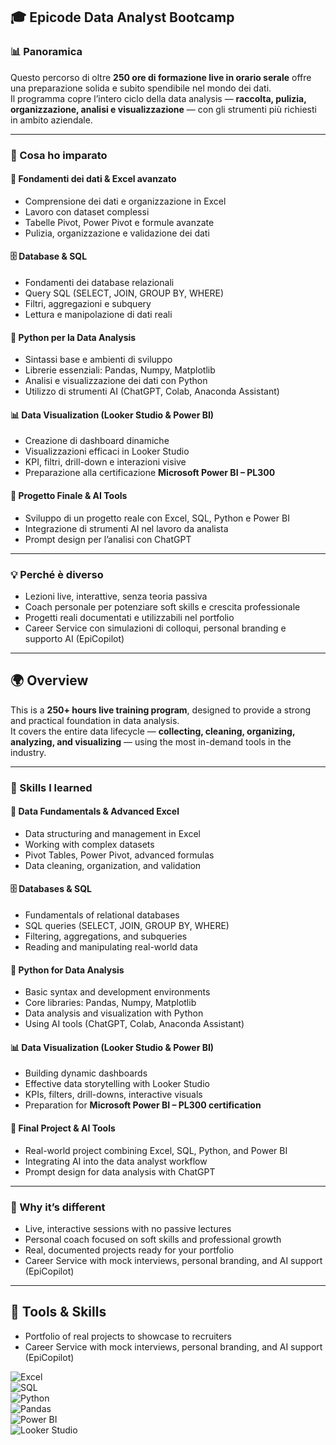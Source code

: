 ## 🎓 Epicode Data Analyst Bootcamp

### 📊 Panoramica  
Questo percorso di oltre **250 ore di formazione live in orario serale** offre una preparazione solida e subito spendibile nel mondo dei dati.  
Il programma copre l’intero ciclo della data analysis — **raccolta, pulizia, organizzazione, analisi e visualizzazione** — con gli strumenti più richiesti in ambito aziendale.  

---

### 🧠 Cosa ho imparato  

#### 📘 Fondamenti dei dati & Excel avanzato  
- Comprensione dei dati e organizzazione in Excel  
- Lavoro con dataset complessi  
- Tabelle Pivot, Power Pivot e formule avanzate  
- Pulizia, organizzazione e validazione dei dati  

#### 🗄️ Database & SQL  
- Fondamenti dei database relazionali  
- Query SQL (SELECT, JOIN, GROUP BY, WHERE)  
- Filtri, aggregazioni e subquery  
- Lettura e manipolazione di dati reali  

#### 🐍 Python per la Data Analysis  
- Sintassi base e ambienti di sviluppo  
- Librerie essenziali: Pandas, Numpy, Matplotlib  
- Analisi e visualizzazione dei dati con Python  
- Utilizzo di strumenti AI (ChatGPT, Colab, Anaconda Assistant)  

#### 📊 Data Visualization (Looker Studio & Power BI)  
- Creazione di dashboard dinamiche  
- Visualizzazioni efficaci in Looker Studio  
- KPI, filtri, drill-down e interazioni visive  
- Preparazione alla certificazione **Microsoft Power BI – PL300**  

#### 🚀 Progetto Finale & AI Tools  
- Sviluppo di un progetto reale con Excel, SQL, Python e Power BI  
- Integrazione di strumenti AI nel lavoro da analista  
- Prompt design per l’analisi con ChatGPT  

---

### 💡 Perché è diverso  
- Lezioni live, interattive, senza teoria passiva  
- Coach personale per potenziare soft skills e crescita professionale  
- Progetti reali documentati e utilizzabili nel portfolio  
- Career Service con simulazioni di colloqui, personal branding e supporto AI (EpiCopilot)  

---

## 🌍 Overview  
This is a **250+ hours live training program**, designed to provide a strong and practical foundation in data analysis.  
It covers the entire data lifecycle — **collecting, cleaning, organizing, analyzing, and visualizing** — using the most in-demand tools in the industry.  

---

### 🧩 Skills I learned  

#### 📘 Data Fundamentals & Advanced Excel  
- Data structuring and management in Excel  
- Working with complex datasets  
- Pivot Tables, Power Pivot, advanced formulas  
- Data cleaning, organization, and validation  

#### 🗄️ Databases & SQL  
- Fundamentals of relational databases  
- SQL queries (SELECT, JOIN, GROUP BY, WHERE)  
- Filtering, aggregations, and subqueries  
- Reading and manipulating real-world data  

#### 🐍 Python for Data Analysis  
- Basic syntax and development environments  
- Core libraries: Pandas, Numpy, Matplotlib  
- Data analysis and visualization with Python  
- Using AI tools (ChatGPT, Colab, Anaconda Assistant)  

#### 📊 Data Visualization (Looker Studio & Power BI)  
- Building dynamic dashboards  
- Effective data storytelling with Looker Studio  
- KPIs, filters, drill-downs, interactive visuals  
- Preparation for **Microsoft Power BI – PL300 certification**  

#### 🚀 Final Project & AI Tools  
- Real-world project combining Excel, SQL, Python, and Power BI  
- Integrating AI into the data analyst workflow  
- Prompt design for data analysis with ChatGPT  

---

### 🌟 Why it’s different  
- Live, interactive sessions with no passive lectures  
- Personal coach focused on soft skills and professional growth  
- Real, documented projects ready for your portfolio  
- Career Service with mock interviews, personal branding, and AI support (EpiCopilot)  

---

## 🔧 Tools & Skills  
- Portfolio of real projects to showcase to recruiters  
- Career Service with mock interviews, personal branding, and AI support (EpiCopilot)  




![Excel](https://img.shields.io/badge/Excel-217346?style=flat&logo=microsoft-excel&logoColor=white)  
![SQL](https://img.shields.io/badge/SQL-336791?style=flat&logo=postgresql&logoColor=white)  
![Python](https://img.shields.io/badge/Python-3776AB?style=flat&logo=python&logoColor=white)  
![Pandas](https://img.shields.io/badge/Pandas-150458?style=flat&logo=pandas&logoColor=white)  
![Power BI](https://img.shields.io/badge/Power%20BI-F2C811?style=flat&logo=power-bi&logoColor=black)  
![Looker Studio](https://img.shields.io/badge/Looker%20Studio-4285F4?style=flat&logo=google&logoColor=white)  
